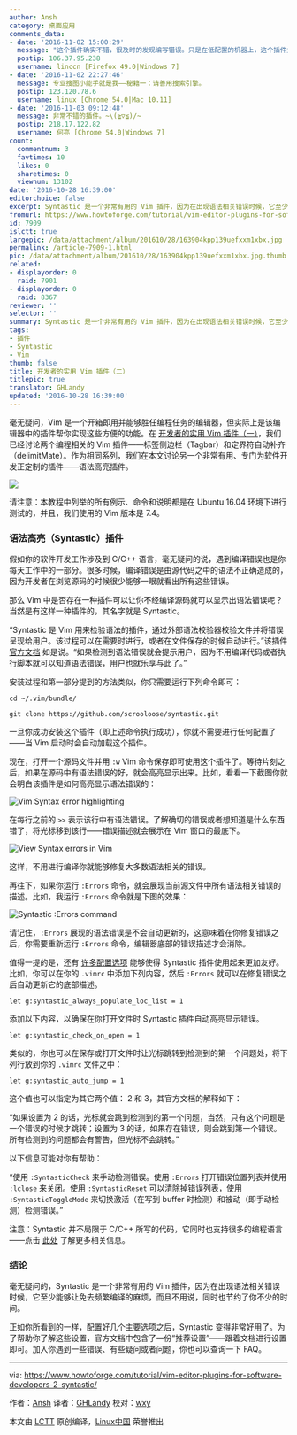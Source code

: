 ```yaml
---
author: Ansh
category: 桌面应用
comments_data:
- date: '2016-11-02 15:00:29'
  message: "这个插件确实不错，很及时的发现编写错误。只是在低配置的机器上，这个插件太重，影响vim的编辑速度。<br />\r\n<br />\r\n顶上的图片很漂亮啊，从哪里弄的？"
  postip: 106.37.95.238
  username: linccn [Firefox 49.0|Windows 7]
- date: '2016-11-02 22:27:46'
  message: 专业搜图小能手就是我——秘籍一：请善用搜索引擎。
  postip: 123.120.78.6
  username: linux [Chrome 54.0|Mac 10.11]
- date: '2016-11-03 09:12:48'
  message: 非常不错的插件。~\(≧▽≦)/~
  postip: 218.17.122.82
  username: 何亮 [Chrome 54.0|Windows 7]
count:
  commentnum: 3
  favtimes: 10
  likes: 0
  sharetimes: 0
  viewnum: 13102
date: '2016-10-28 16:39:00'
editorchoice: false
excerpt: Syntastic 是一个非常有用的 Vim 插件，因为在出现语法相关错误时候，它至少能够让免去频繁编译的麻烦，而且不用说，同时也节约了你不少的时间。
fromurl: https://www.howtoforge.com/tutorial/vim-editor-plugins-for-software-developers-2-syntastic/
id: 7909
islctt: true
largepic: /data/attachment/album/201610/28/163904kpp139uefxxm1xbx.jpg
permalink: /article-7909-1.html
pic: /data/attachment/album/201610/28/163904kpp139uefxxm1xbx.jpg.thumb.jpg
related:
- displayorder: 0
  raid: 7901
- displayorder: 0
  raid: 8367
reviewer: ''
selector: ''
summary: Syntastic 是一个非常有用的 Vim 插件，因为在出现语法相关错误时候，它至少能够让免去频繁编译的麻烦，而且不用说，同时也节约了你不少的时间。
tags:
- 插件
- Syntastic
- Vim
thumb: false
title: 开发者的实用 Vim 插件（二）
titlepic: true
translator: GHLandy
updated: '2016-10-28 16:39:00'
---
```


毫无疑问，Vim 是一个开箱即用并能够胜任编程任务的编辑器，但实际上是该编辑器中的插件帮你实现这些方便的功能。在 [开发者的实用 Vim 插件（一）](/article-7901-1.html)，我们已经讨论两个编程相关的 Vim 插件——标签侧边栏（Tagbar）和定界符自动补齐（delimitMate）。作为相同系列，我们在本文讨论另一个非常有用、专门为软件开发正定制的插件——语法高亮插件。


![](/data/attachment/album/201610/28/163904kpp139uefxxm1xbx.jpg)


请注意：本教程中列举的所有例示、命令和说明都是在 Ubuntu 16.04 环境下进行测试的，并且，我们使用的 Vim 版本是 7.4。


### 语法高亮（Syntastic）插件


假如你的软件开发工作涉及到 C/C++ 语言，毫无疑问的说，遇到编译错误也是你每天工作中的一部分。很多时候，编译错误是由源代码之中的语法不正确造成的，因为开发者在浏览源码的时候很少能够一眼就看出所有这些错误。


那么 Vim 中是否存在一种插件可以让你不经编译源码就可以显示出语法错误呢？当然是有这样一种插件的，其名字就是 Syntastic。


“Syntastic 是 Vim 用来检验语法的插件，通过外部语法校验器校验文件并将错误呈现给用户。该过程可以在需要时进行，或者在文件保存的时候自动进行。”该插件 [官方文档](https://github.com/scrooloose/syntastic) 如是说。“如果检测到语法错误就会提示用户，因为不用编译代码或者执行脚本就可以知道语法错误，用户也就乐享与此了。”


安装过程和第一部分提到的方法类似，你只需要运行下列命令即可：



```
cd ~/.vim/bundle/

git clone https://github.com/scrooloose/syntastic.git

```

一旦你成功安装这个插件（即上述命令执行成功），你就不需要进行任何配置了——当 Vim 启动时会自动加载这个插件。


现在，打开一个源码文件并用 `:w` Vim 命令保存即可使用这个插件了。等待片刻之后，如果在源码中有语法错误的好，就会高亮显示出来。比如，看看一下截图你就会明白该插件是如何高亮显示语法错误的：


![Vim Syntax error highlighting](/data/attachment/album/201610/28/163933wdt2t35qoq50l2r2.png)


在每行之前的 `>>` 表示该行中有语法错误。了解确切的错误或者想知道是什么东西错了，将光标移到该行——错误描述就会展示在 Vim 窗口的最底下。


![View Syntax errors in Vim](/data/attachment/album/201610/28/163934o9gu0urhpgulxfi0.png)


这样，不用进行编译你就能够修复大多数语法相关的错误。


再往下，如果你运行 `:Errors` 命令，就会展现当前源文件中所有语法相关错误的描述。比如，我运行 `:Errors` 命令就是下图的效果：


![Syntastic :Errors command](/data/attachment/album/201610/28/163934ci5vvn3vomh9nnzb.png)


请记住，`:Errors` 展现的语法错误是不会自动更新的，这意味着在你修复错误之后，你需要重新运行 `:Errors` 命令，编辑器底部的错误描述才会消除。


值得一提的是，还有 [许多配置选项](https://github.com/scrooloose/syntastic/blob/master/doc/syntastic.txt) 能够使得 Syntastic 插件使用起来更加友好。比如，你可以在你的 `.vimrc` 中添加下列内容，然后 `:Errors` 就可以在修复错误之后自动更新它的底部描述。



```
let g:syntastic_always_populate_loc_list = 1

```

添加以下内容，以确保在你打开文件时 Syntastic 插件自动高亮显示错误。



```
let g:syntastic_check_on_open = 1

```

类似的，你也可以在保存或打开文件时让光标跳转到检测到的第一个问题处，将下列行放到你的 `.vimrc` 文件之中：



```
let g:syntastic_auto_jump = 1

```

这个值也可以指定为其它两个值： 2 和 3，其官方文档的解释如下：


“如果设置为 2 的话，光标就会跳到检测到的第一个问题，当然，只有这个问题是一个错误的时候才跳转；设置为 3 的话，如果存在错误，则会跳到第一个错误。所有检测到的问题都会有警告，但光标不会跳转。”


以下信息可能对你有帮助：


“使用 `:SyntasticCheck` 来手动检测错误。使用 `:Errors` 打开错误位置列表并使用 `:lclose` 来关闭。使用 `:SyntasticReset` 可以清除掉错误列表，使用 `:SyntasticToggleMode` 来切换激活（在写到 buffer 时检测）和被动（即手动检测）检测错误。”


注意：Syntastic 并不局限于 C/C++ 所写的代码，它同时也支持很多的编程语言——点击 [此处](https://github.com/scrooloose/syntastic) 了解更多相关信息。


### 结论


毫无疑问的，Syntastic 是一个非常有用的 Vim 插件，因为在出现语法相关错误时候，它至少能够让免去频繁编译的麻烦，而且不用说，同时也节约了你不少的时间。


正如你所看到的一样，配置好几个主要选项之后，Syntastic 变得非常好用了。为了帮助你了解这些设置，官方文档中包含了一份“推荐设置”——跟着文档进行设置即可。加入你遇到一些错误、有些疑问或者问题，你也可以查询一下 FAQ。




---


via: <https://www.howtoforge.com/tutorial/vim-editor-plugins-for-software-developers-2-syntastic/>


作者：[Ansh](https://www.howtoforge.com/tutorial/vim-editor-plugins-for-software-developers-2-syntastic/) 译者：[GHLandy](https://github.com/GHLandy) 校对：[wxy](https://github.com/wxy)


本文由 [LCTT](https://github.com/LCTT/TranslateProject) 原创编译，[Linux中国](https://linux.cn/) 荣誉推出